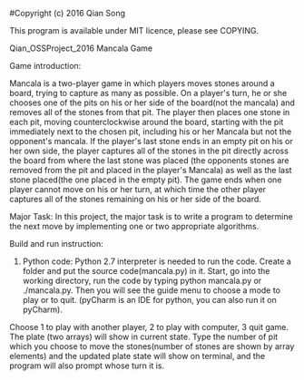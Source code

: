 #Copyright (c) 2016 Qian Song

This program is available under MIT licence, please see COPYING.
 
Qian_OSSProject_2016
Mancala Game

Game introduction:

Mancala is a two-player game in which players moves stones around a board, trying to capture as many as possible.
On a player's turn, he or she chooses one of the pits on his or her side of the board(not the mancala) and removes all of the stones from that pit. The player then places one stone in each pit, moving counterclockwise around the board, starting with the pit immediately next to the chosen pit, including his or her Mancala but not the opponent's mancala. If the player's last stone ends in an empty pit on his or her own side, the player captures all of the stones in the pit directly across the board from where the last stone was placed (the opponents stones are removed from the pit and placed in the player's Mancala) as well as the last stone placed(the one placed in the empty pit). The game ends when one player cannot move on his or her turn, at which time the other player captures all of the stones remaining on his or her side of the board.

Major Task:
In this project, the major task is to write a program to determine the next move by implementing one or two appropriate algorithms. 

Build and run instruction:

1. Python code:
Python 2.7 interpreter is needed to run the code. Create a folder and put the source code(mancala.py) in it. Start, go into the working directory, run the code by typing python mancala.py or ./mancala.py. Then you will see the guide menu to choose a mode to play or to quit. (pyCharm is an IDE for python, you can also run it on pyCharm).

Choose  1 to play with another player, 2 to play with computer, 3 quit game. The plate (two arrays) will show in current state. Type the number of pit which you choose to move the stones(number of stones are shown by array elements) and the updated plate state will show on terminal, and the program will also prompt whose turn it is.


